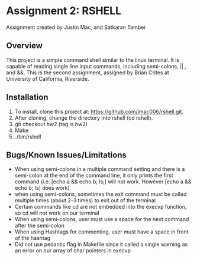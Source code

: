 Assignment 2: RSHELL
====================
Assignment created by Justin Mac, and Satkaran Tamber

Overview
------------
This project is a simple command shell similar to the linux terminal. It is capable of reading single line input commands, including semi-colons, || , and &&. This is the second assignment, assigned by Brian Crites at University of California, Riverside. 

Installation
--------------
1. To install, clone this project at: https://github.com/jmac006/rshell.git. 
2. After cloning, change the directory into rshell (cd rshell). 
3. git checkout hw2 (tag is hw2)
4. Make
5. ./bin/rshell


Bugs/Known Issues/Limitations
------------------------------
* When using semi-colons in a multiple command setting and there is a semi-colon at the end of the command line, it only prints the first command (i.e. [echo a && echo b; ls;] will not work. However [echo a && echo b; ls] does work)
* when using semi-colons, sometimes the exit command must be called multiple times (about 2-3 times) to exit out of the terminal 
* Certain commands like cd are not embedded into the execvp function, so cd will not work on our terminal
* When using semi-colons, user must use a space for the next command after the semi-colon
* When using Hashtags for commenting, user must have a space in front of the hashtag
* Did not use pedantic flag in Makefile since it called a single warning as an error on our array of char pointers in execvp 
